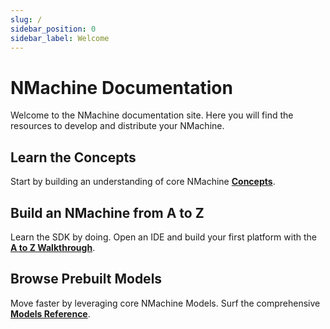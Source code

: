 ```yaml
---
slug: /
sidebar_position: 0
sidebar_label: Welcome
---
```


# NMachine Documentation

Welcome to the NMachine documentation site. Here you will find the resources to
develop and distribute your NMachine.  

## Learn the Concepts

Start by building an understanding of core NMachine 
**[Concepts](/concepts/nmachine-concept)**.

## Build an NMachine from A to Z

Learn the SDK by doing. Open an IDE and build your first platform with the 
**[A to Z Walkthrough](/walkthrough/getting-started)**.

## Browse Prebuilt Models 

Move faster by leveraging core NMachine Models. Surf the comprehensive 
**[Models Reference](/models/models-overview)**.
